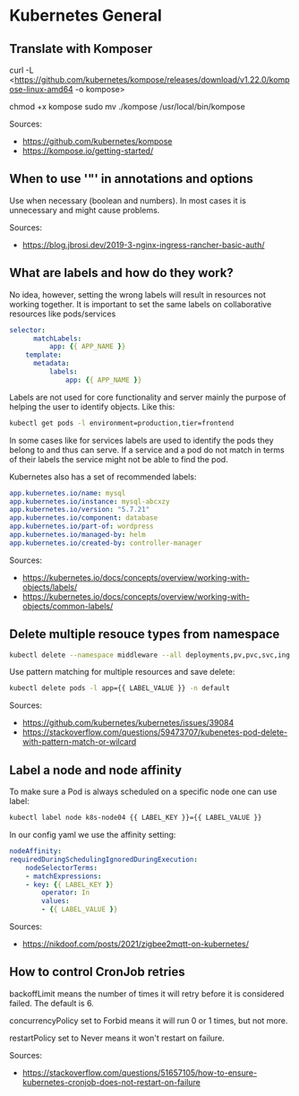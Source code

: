 # Kubernetes General

## Translate with Komposer

curl -L <<https://github.com/kubernetes/kompose/releases/download/v1.22.0/kompose-linux-amd64> -o kompose>

chmod +x kompose
sudo mv ./kompose /usr/local/bin/kompose

Sources:

- <https://github.com/kubernetes/kompose>
- <https://kompose.io/getting-started/>

## When to use '"' in annotations and options

Use when necessary (boolean and numbers). In most cases it is unnecessary and might cause problems.

Sources:

- <https://blog.jbrosi.dev/2019-3-nginx-ingress-rancher-basic-auth/>

## What are labels and how do they work?

No idea, however, setting the wrong labels will result in resources not working together. It is important to set the same labels on collaborative resources like pods/services

``` yaml
selector:
      matchLabels:
          app: {{ APP_NAME }}
    template:
      metadata:
          labels:
              app: {{ APP_NAME }}
```

Labels are not used for core functionality and server mainly the purpose of helping the user to identify objects. Like this:

``` bash
kubectl get pods -l environment=production,tier=frontend
```

In some cases like for services labels are used to identify the pods they belong to and thus can serve. If a service and a pod do not match in terms of their labels the service might not be able to find the pod.

Kubernetes also has a set of recommended labels:

``` yaml
app.kubernetes.io/name: mysql
app.kubernetes.io/instance: mysql-abcxzy
app.kubernetes.io/version: "5.7.21"
app.kubernetes.io/component: database
app.kubernetes.io/part-of: wordpress
app.kubernetes.io/managed-by: helm
app.kubernetes.io/created-by: controller-manager
```

Sources:

- <https://kubernetes.io/docs/concepts/overview/working-with-objects/labels/>
- <https://kubernetes.io/docs/concepts/overview/working-with-objects/common-labels/>

## Delete multiple resouce types from namespace

``` bash
kubectl delete --namespace middleware --all deployments,pv,pvc,svc,ing
```

Use pattern matching for multiple resources and save delete:

``` bash
kubectl delete pods -l app={{ LABEL_VALUE }} -n default
```

Sources:

- <https://github.com/kubernetes/kubernetes/issues/39084>
- <https://stackoverflow.com/questions/59473707/kubenetes-pod-delete-with-pattern-match-or-wilcard>

## Label a node and node affinity

To make sure a Pod is always scheduled on a specific node one can use label:

``` bash
kubectl label node k8s-node04 {{ LABEL_KEY }}={{ LABEL_VALUE }}
```

In our config yaml we use the affinity setting:

``` yaml
nodeAffinity:
requiredDuringSchedulingIgnoredDuringExecution:
    nodeSelectorTerms:
    - matchExpressions:
    - key: {{ LABEL_KEY }}
        operator: In
        values:
        - {{ LABEL_VALUE }}
```

Sources:

- <https://nikdoof.com/posts/2021/zigbee2mqtt-on-kubernetes/>

## How to control CronJob retries

backoffLimit means the number of times it will retry before it is considered failed. The default is 6.

concurrencyPolicy set to Forbid means it will run 0 or 1 times, but not more.

restartPolicy set to Never means it won't restart on failure.

Sources:

- <https://stackoverflow.com/questions/51657105/how-to-ensure-kubernetes-cronjob-does-not-restart-on-failure>
